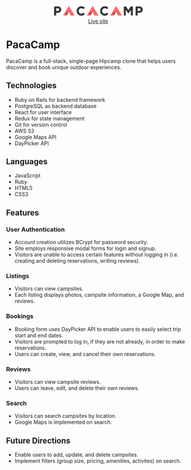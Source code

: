 <div align="center">
  <img width="250px" src="app/assets/images/pacacamp.png" >
</div>

<div align="center">
    <a href="http://pacacamp.herokuapp.com/#/">Live site</a>
</div>

# PacaCamp

PacaCamp is a full-stack, single-page Hipcamp clone that helps users discover and book unique outdoor experiences. 

## Technologies

- Ruby on Rails for backend framework
- PostgreSQL as backend database
- React for user interface
- Redux for state management
- Git for version control
- AWS S3
- Google Maps API
- DayPicker API

## Languages 

- JavaScript
- Ruby
- HTML5
- CSS3

## Features

### User Authentication
- Account creation utilizes BCrypt for password security. 
- Site employs responsive modal forms for login and signup.
- Visitors are unable to access certain features without logging in (i.e. creating and deleting reservations, writing reviews).

### Listings
- Visitors can view campsites.
- Each listing displays photos, campsite information, a Google Map, and reviews.

### Bookings
- Booking form uses DayPicker API to enable users to easily select trip start and end dates.
- Visitors are prompted to log in, if they are not already, in order to make reservations.
- Users can create, view, and cancel their own reservations.

### Reviews
- Visitors can view campsite reviews.
- Users can leave, edit, and delete their own reviews.

### Search
- Visitors can search campsites by location.
- Google Maps is implemented on search.

## Future Directions
- Enable users to add, update, and delete campsites.
- Implement filters (group size, pricing, amenities, activites) on search. 
